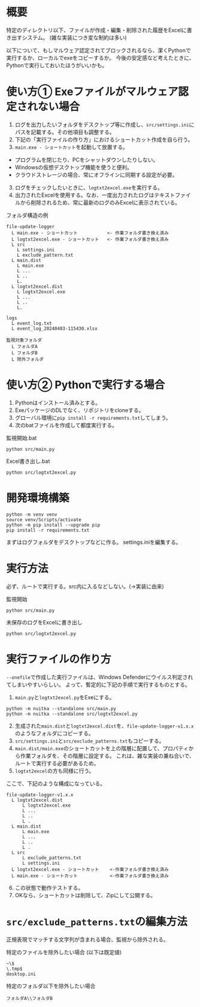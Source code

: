 # 概要

特定のディレクトリ以下、ファイルが作成・編集・削除された履歴をExcelに書き出すシステム。
(雑な実装につき変な制約は多い)

以下について、もしマルウェア認定されてブロックされるなら、潔くPythonで実行するか、ローカルでexeをコピーするか。
今後の安定感など考えたときに、Pythonで実行しておいたほうがいいかも。

# 使い方① Exeファイルがマルウェア認定されない場合

1. ログを出力したいフォルダをデスクトップ等に作成し、`src/settings.ini`にパスを記載する。その他項目も調整する。
2. 下記の「実行ファイルの作り方」におけるショートカット作成を自ら行う。
3. `main.exe - ショートカット`を起動して放置する。

- プログラムを閉じたり、PCをシャットダウンしたりしない。
- Windowsの仮想デスクトップ機能を使うと便利。
- クラウドストレージの場合、常にオフラインに同期する設定が必要。

3. ログをチェックしたいときに、`logtxt2excel.exe`を実行する。 
4. 出力されたExcelを使用する。なお、一度出力されたログはテキストファイルから削除されるため、常に最新のログのみExcelに表示されている。


フォルダ構造の例

```
file-update-logger
  L main.exe - ショートカット           <- 作業フォルダ書き換え済み
  L logtxt2excel.exe - ショートカット   <- 作業フォルダ書き換え済み
  L src
    L settings.ini
    L exclude_pattern.txt
  L main.dist
    L main.exe
    L ...
    L ..
    L.
  L logtxt2excel.dist
    L logtxt2excel.exe
    L ...
    L ..
    L.

logs
  L event_log.txt
  L event_log_20240403-115430.xlsx

監視対象フォルダ
  L フォルダA
  L フォルダB
  L 除外フォルダ
```

# 使い方② Pythonで実行する場合

1. Pythonはインストール済みとする。
2. ExeパッケージのDLでなく、リポジトリをcloneする。
3. グローバル環境に`pip install -r requirements.txt`してしまう。
4. 次のbatファイルを作成して都度実行する。


監視開始.bat
```
python src/main.py
```

Excel書き出し.bat
```
python src/logtxt2excel.py
```

# 開発環境構築

```
python -m venv venv
source venv/Scripts/activate
python -m pip install --upgrade pip
pip install -r requirements.txt
```

まずはログフォルダをデスクトップなどに作る。
settings.iniを編集する。

# 実行方法

必ず、ルートで実行する。src内に入るなどしない。(→実装に由来)

監視開始

```
python src/main.py
```

未保存のログをExcelに書き出し

```
python src/logtxt2excel.py
```

# 実行ファイルの作り方

`--onefile`で作成した実行ファイルは、Windows Defenderにウイルス判定されてしまいやすいらしい。
よって、暫定的に下記の手順で実行するものとする。

1. `main.py`と`logtxt2excel.py`をExeにする。

```
python -m nuitka --standalone src/main.py
python -m nuitka --standalone src/logtxt2excel.py
```

2. 生成された`main.dist`と`logtxt2excel.dist`を、`file-update-logger-v1.x.x`のようなフォルダにコピーする。
3. `src/settings.ini`と`src/exclude_patterns.txt`もコピーする。
4. `main.dist/main.exe`のショートカットを上の階層に配置して、プロパティから作業フォルダを、その階層に設定する。
   これは、雑な実装の兼ね合いで、ルートで実行する必要があるため。
5. `logtxt2excel`の方も同様に行う。

ここで、下記のような構成になっている。

```
file-update-logger-v1.x.x
  L logtxt2excel.dist
      L logtxt2excel.exe
      L ...
      L ..
      L .
  L main.dist
      L main.exe
      L ...
      L ..
      L .
  L src
      L exclude_patterns.txt
      L settings.ini
  L logtxt2excel.exe - ショートカット    <-作業フォルダ書き換え済み
  L main.exe - ショートカット            <-作業フォルダ書き換え済み
```

6. この状態で動作テストする。
7. OKなら、ショートカットは削除して、Zipにして公開する。

#  `src/exclude_patterns.txt`の編集方法

正規表現でマッチする文字列が含まれる場合、監視から除外される。

特定のファイルを除外したい場合 (以下は既定値)

```
~\$
\.tmp$
desktop.ini
```

特定のフォルダ以下を除外したい場合

```
フォルダA\\フォルダB
```
